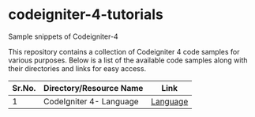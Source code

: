 # codeigniter-4-tutorials
Sample snippets of Codeigniter-4

This repository contains a collection of Codeigniter 4 code samples for various purposes. 
Below is a list of the available code samples along with their directories and links for easy access.

|Sr.No. | Directory/Resource Name | Link |
|-------|-------------------|------|
|1 | CodeIgniter 4- Language        | [Language](https://github.com/azhar-chaudhari/codeigniter-4-tutorials/tree/main/Localization) |
